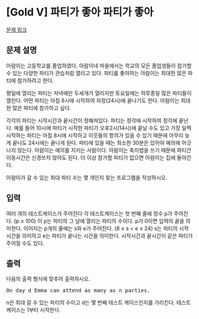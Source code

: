 # [Gold V] 파티가 좋아 파티가 좋아

[문제 링크](https://www.acmicpc.net/problem/4055) 

## 문제 설명

<p>아람이는 고등학교를 졸업하였다. 아람이네 마을에서는 학교의 모든 졸업생들이 참가할 수 있는 다양한 파티가 관습처럼 열리고 있다. 파티를 좋아하는 아람이는 최대한 많은 파티에 참가하려고 한다. </p>

<p>평일에 열리는 파티는 저녁에만 두세개가 열리지만 토요일에는 하루종일 많은 파티들이 열린다. 어떤 파티는 아침 8시에 시작하여 자정(24시)에 끝나기도 한다. 아람이는 최대한 많은 파티에 참가하고 싶다.</p>

<p>각각의 파티는 시작시간과 끝시간이 정해져있다. 파티는 정각에 시작하여 정각에 끝난다. 예를 들어 10시에 파티가 시작한 파티가 오후2시(14시)에 끝날 수도 있고 가장 일찍 시작하는 파티는 아침 8시에 시작하고 이웃들의 항의가 있을 수 있기 때문에 아무리 늦게 끝나도 24시에는 끝나게 된다. 파티에 있을 때는 최소한 30분은 있어야 예의에 어긋나지 않는다. 아람이는 예의를 지키는 사람이다. 아람이는 축지법을 쓰기 때문에 파티간 이동시간은 신경쓰지 않아도 된다. 더 이상 참가할 파티가 없으면 아람이는 집에 돌아간다.</p>

<p>아람이가 갈 수 있는 최대 파티 수는 몇 개인지 찾는 프로그램을 작성하시오.</p>

## 입력 

 <p>여러 개의 테스트케이스가 주어진다 각 테스트케이스는 첫 번째 줄에 정수 p가 주어진다. (p ≤ 100) 이 p는 파티의 그 날에 열리는 파티의 수이다. p가 0이면 입력의 끝을 의미한다. 이어지는 p개의 줄에는 s와 e가 주어진다. (8 ≤ s < e ≤ 24) s는 파티의 시작시간을 의미하고 e는 파티가 끝나는 시간을 의미한다. 시작시간과 끝시간이 같은 파티가 주어질 수도 있다.</p>

## 출력 

 <p>다음의 출력 형식에 맞추어 출력하시오.</p>

<pre>On day d Emma can attend as many as n parties.</pre>

<p>n은 최대 갈 수 있는 파티의 수이고 d는 몇 번째 테스트 케이스인지를 가리킨다. 테스트케이스는 1부터 시작한다.</p>


